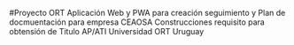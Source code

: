 #Proyecto ORT
 Aplicación Web y PWA para creación seguimiento y Plan de docmuentación para empresa CEAOSA Construcciones requisito para obtensión de Titulo AP/ATI Universidad ORT Uruguay
